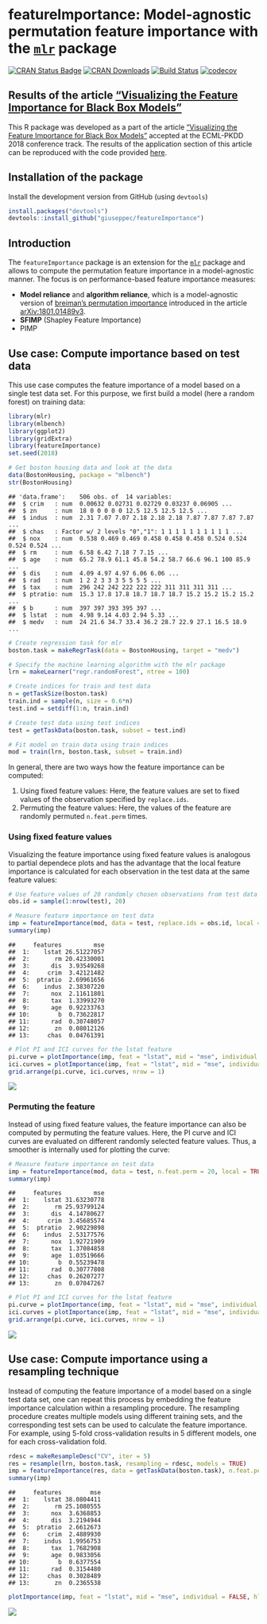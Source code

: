 
# featureImportance: Model-agnostic permutation feature importance with the [`mlr`](https://github.com/mlr-org/mlr) package

[![CRAN Status
Badge](http://www.r-pkg.org/badges/version/featureImportance)](http://cran.r-project.org/web/packages/featureImportance)
[![CRAN
Downloads](http://cranlogs.r-pkg.org/badges/featureImportance)](http://cran.rstudio.com/web/packages/featureImportance/index.html)
[![Build
Status](https://travis-ci.org/giuseppec/featureImportance.svg?branch=master)](https://travis-ci.org/giuseppec/featureImportance)
[![codecov](https://codecov.io/gh/giuseppec/featureImportance/branch/master/graph/badge.svg?token=2w8ISxXGMc)](https://codecov.io/gh/giuseppec/featureImportance)

## Results of the article [“Visualizing the Feature Importance for Black Box Models”](https://arxiv.org/abs/1804.06620)

This R package was developed as a part of the article [“Visualizing the
Feature Importance for Black Box
Models”](https://arxiv.org/abs/1804.06620) accepted at the ECML-PKDD
2018 conference track. The results of the application section of this
article can be reproduced with the code provided
[here](https://github.com/giuseppec/featureImportance/blob/master/ecml-demo/application_results.md).

## Installation of the package

Install the development version from GitHub (using `devtools`)

``` r
install.packages("devtools")
devtools::install_github("giuseppec/featureImportance")
```

## Introduction

The `featureImportance` package is an extension for the
[`mlr`](https://github.com/mlr-org/mlr) package and allows to compute
the permutation feature importance in a model-agnostic manner. The focus
is on performance-based feature importance measures:

  - **Model reliance** and **algorithm reliance**, which is a
    model-agnostic version of [breiman’s permutation
    importance](https://www.stat.berkeley.edu/~breiman/randomforest2001.pdf)
    introduced in the article
    [arXiv:1801.01489v3](https://arxiv.org/abs/1801.01489).
  - **SFIMP** (Shapley Feature Importance)
  - PIMP

## Use case: Compute importance based on test data

This use case computes the feature importance of a model based on a
single test data set. For this purpose, we first build a model (here a
random forest) on training data:

``` r
library(mlr)
library(mlbench)
library(ggplot2)
library(gridExtra)
library(featureImportance)
set.seed(2018)

# Get boston housing data and look at the data
data(BostonHousing, package = "mlbench")
str(BostonHousing)
```

    ## 'data.frame':    506 obs. of  14 variables:
    ##  $ crim   : num  0.00632 0.02731 0.02729 0.03237 0.06905 ...
    ##  $ zn     : num  18 0 0 0 0 0 12.5 12.5 12.5 12.5 ...
    ##  $ indus  : num  2.31 7.07 7.07 2.18 2.18 2.18 7.87 7.87 7.87 7.87 ...
    ##  $ chas   : Factor w/ 2 levels "0","1": 1 1 1 1 1 1 1 1 1 1 ...
    ##  $ nox    : num  0.538 0.469 0.469 0.458 0.458 0.458 0.524 0.524 0.524 0.524 ...
    ##  $ rm     : num  6.58 6.42 7.18 7 7.15 ...
    ##  $ age    : num  65.2 78.9 61.1 45.8 54.2 58.7 66.6 96.1 100 85.9 ...
    ##  $ dis    : num  4.09 4.97 4.97 6.06 6.06 ...
    ##  $ rad    : num  1 2 2 3 3 3 5 5 5 5 ...
    ##  $ tax    : num  296 242 242 222 222 222 311 311 311 311 ...
    ##  $ ptratio: num  15.3 17.8 17.8 18.7 18.7 18.7 15.2 15.2 15.2 15.2 ...
    ##  $ b      : num  397 397 393 395 397 ...
    ##  $ lstat  : num  4.98 9.14 4.03 2.94 5.33 ...
    ##  $ medv   : num  24 21.6 34.7 33.4 36.2 28.7 22.9 27.1 16.5 18.9 ...

``` r
# Create regression task for mlr
boston.task = makeRegrTask(data = BostonHousing, target = "medv")

# Specify the machine learning algorithm with the mlr package
lrn = makeLearner("regr.randomForest", ntree = 100)

# Create indices for train and test data
n = getTaskSize(boston.task)
train.ind = sample(n, size = 0.6*n)
test.ind = setdiff(1:n, train.ind)

# Create test data using test indices
test = getTaskData(boston.task, subset = test.ind)

# Fit model on train data using train indices
mod = train(lrn, boston.task, subset = train.ind)
```

In general, there are two ways how the feature importance can be
computed:

1.  Using fixed feature values: Here, the feature values are set to
    fixed values of the observation specified by `replace.ids`.
2.  Permuting the feature values: Here, the values of the feature are
    randomly permuted `n.feat.perm` times.

### Using fixed feature values

Visualizing the feature importance using fixed feature values is
analogous to partial dependece plots and has the advantage that the
local feature importance is calculated for each observation in the test
data at the same feature
values:

``` r
# Use feature values of 20 randomly chosen observations from test data to plot the importance curves
obs.id = sample(1:nrow(test), 20)

# Measure feature importance on test data
imp = featureImportance(mod, data = test, replace.ids = obs.id, local = TRUE)
summary(imp)
```

    ##     features         mse
    ##  1:    lstat 26.51227057
    ##  2:       rm 20.42330001
    ##  3:      dis  3.93549268
    ##  4:     crim  3.42121482
    ##  5:  ptratio  2.69961656
    ##  6:    indus  2.38307220
    ##  7:      nox  2.11611801
    ##  8:      tax  1.33993270
    ##  9:      age  0.92233763
    ## 10:        b  0.73622817
    ## 11:      rad  0.30748057
    ## 12:       zn  0.08012126
    ## 13:     chas  0.04761391

``` r
# Plot PI and ICI curves for the lstat feature
pi.curve = plotImportance(imp, feat = "lstat", mid = "mse", individual = FALSE, hline = TRUE)
ici.curves = plotImportance(imp, feat = "lstat", mid = "mse", individual = TRUE, hline = FALSE)
grid.arrange(pi.curve, ici.curves, nrow = 1)
```

![](README_files/figure-gfm/unnamed-chunk-3-1.png)<!-- -->

### Permuting the feature

Instead of using fixed feature values, the feature importance can also
be computed by permuting the feature values. Here, the PI curve and ICI
curves are evaluated on different randomly selected feature values.
Thus, a smoother is internally used for plotting the curve:

``` r
# Measure feature importance on test data
imp = featureImportance(mod, data = test, n.feat.perm = 20, local = TRUE)
summary(imp)
```

    ##     features         mse
    ##  1:    lstat 31.63230778
    ##  2:       rm 25.93799124
    ##  3:      dis  4.14780627
    ##  4:     crim  3.45685574
    ##  5:  ptratio  2.90229898
    ##  6:    indus  2.53177576
    ##  7:      nox  1.92721909
    ##  8:      tax  1.37084858
    ##  9:      age  1.03519666
    ## 10:        b  0.55239478
    ## 11:      rad  0.30777808
    ## 12:     chas  0.26207277
    ## 13:       zn  0.07047267

``` r
# Plot PI and ICI curves for the lstat feature
pi.curve = plotImportance(imp, feat = "lstat", mid = "mse", individual = FALSE, hline = TRUE)
ici.curves = plotImportance(imp, feat = "lstat", mid = "mse", individual = TRUE, hline = FALSE)
grid.arrange(pi.curve, ici.curves, nrow = 1)
```

![](README_files/figure-gfm/unnamed-chunk-4-1.png)<!-- -->

## Use case: Compute importance using a resampling technique

Instead of computing the feature importance of a model based on a single
test data set, one can repeat this process by embedding the feature
importance calculation within a resampling procedure. The resampling
procedure creates multiple models using different training sets, and the
corresponding test sets can be used to calculate the feature importance.
For example, using 5-fold cross-validation results in 5 different
models, one for each cross-validation fold.

``` r
rdesc = makeResampleDesc("CV", iter = 5)
res = resample(lrn, boston.task, resampling = rdesc, models = TRUE)
imp = featureImportance(res, data = getTaskData(boston.task), n.feat.perm = 20, local = TRUE)
summary(imp)
```

    ##     features        mse
    ##  1:    lstat 38.0804411
    ##  2:       rm 25.1080555
    ##  3:      nox  3.6368853
    ##  4:      dis  3.2194944
    ##  5:  ptratio  2.6612673
    ##  6:     crim  2.4889930
    ##  7:    indus  1.9956753
    ##  8:      tax  1.7682908
    ##  9:      age  0.9833056
    ## 10:        b  0.6377554
    ## 11:      rad  0.3154480
    ## 12:     chas  0.3028489
    ## 13:       zn  0.2365538

``` r
plotImportance(imp, feat = "lstat", mid = "mse", individual = FALSE, hline = TRUE)
```

![](README_files/figure-gfm/unnamed-chunk-5-1.png)<!-- -->
